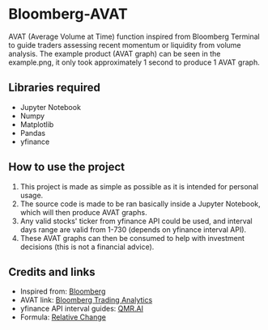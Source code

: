 # Bloomberg-AVAT
AVAT (Average Volume at Time) function inspired from Bloomberg Terminal to guide traders assessing recent momentum or liquidity from volume analysis.
The example product (AVAT graph) can be seen in the example.png, it only took approximately 1 second to produce 1 AVAT graph.

## Libraries required
- Jupyter Notebook
- Numpy
- Matplotlib
- Pandas
- yfinance

## How to use the project
1. This project is made as simple as possible as it is intended for personal usage.
2. The source code is made to be ran basically inside a Jupyter Notebook, which will then produce AVAT graphs.
3. Any valid stocks' ticker from yfinance API could be used, and interval days range are valid from 1-730 (depends on yfinance interval API).
4. These AVAT graphs can then be consumed to help with investment decisions (this is not a financial advice).

## Credits and links
- Inspired from: [Bloomberg](https://www.bloomberg.com/uk)
- AVAT link: [Bloomberg Trading Analytics](https://data.bloomberglp.com/professional/sites/10/2-Trading-analytics.pdf)
- yfinance API interval guides: [QMR.AI](https://www.qmr.ai/yfinance-library-the-definitive-guide/)
- Formula: [Relative Change](https://en.wikipedia.org/wiki/Relative_change)
